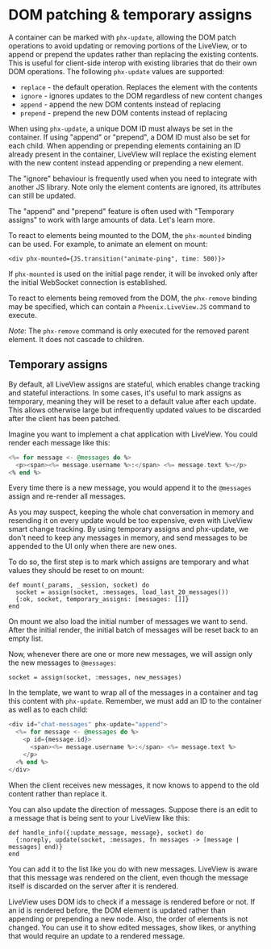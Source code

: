 # DOM patching & temporary assigns

A container can be marked with `phx-update`, allowing the DOM patch
operations to avoid updating or removing portions of the LiveView, or to append
or prepend the updates rather than replacing the existing contents. This
is useful for client-side interop with existing libraries that do their
own DOM operations. The following `phx-update` values are supported:

  * `replace` - the default operation. Replaces the element with the contents
  * `ignore` - ignores updates to the DOM regardless of new content changes
  * `append` - append the new DOM contents instead of replacing
  * `prepend` - prepend the new DOM contents instead of replacing

When using `phx-update`, a unique DOM ID must always be set in the
container. If using "append" or "prepend", a DOM ID must also be set
for each child. When appending or prepending elements containing an
ID already present in the container, LiveView will replace the existing
element with the new content instead appending or prepending a new
element.

The "ignore" behaviour is frequently used when you need to integrate
with another JS library. Note only the element contents are ignored,
its attributes can still be updated.

The "append" and "prepend" feature is often used with "Temporary assigns"
to work with large amounts of data. Let's learn more.

To react to elements being mounted to the DOM, the `phx-mounted` binding
can be used. For example, to animate an element on mount:

    <div phx-mounted={JS.transition("animate-ping", time: 500)}>

If `phx-mounted` is used on the initial page render, it will be invoked only
after the initial WebSocket connection is established.

To react to elements being removed from the DOM, the `phx-remove` binding
may be specified, which can contain a `Phoenix.LiveView.JS` command to execute.

*Note*: The `phx-remove` command is only executed for the removed parent element.
It does not cascade to children.

## Temporary assigns

By default, all LiveView assigns are stateful, which enables change
tracking and stateful interactions. In some cases, it's useful to mark
assigns as temporary, meaning they will be reset to a default value after
each update. This allows otherwise large but infrequently updated values
to be discarded after the client has been patched.

Imagine you want to implement a chat application with LiveView. You
could render each message like this:

```heex
<%= for message <- @messages do %>
  <p><span><%= message.username %>:</span> <%= message.text %></p>
<% end %>
```

Every time there is a new message, you would append it to the `@messages`
assign and re-render all messages.

As you may suspect, keeping the whole chat conversation in memory
and resending it on every update would be too expensive, even with
LiveView smart change tracking. By using temporary assigns and phx-update,
we don't need to keep any messages in memory, and send messages to be
appended to the UI only when there are new ones.

To do so, the first step is to mark which assigns are temporary and
what values they should be reset to on mount:

    def mount(_params, _session, socket) do
      socket = assign(socket, :messages, load_last_20_messages())
      {:ok, socket, temporary_assigns: [messages: []]}
    end

On mount we also load the initial number of messages we want to
send. After the initial render, the initial batch of messages will
be reset back to an empty list.

Now, whenever there are one or more new messages, we will assign
only the new messages to `@messages`:

    socket = assign(socket, :messages, new_messages)

In the template, we want to wrap all of the messages in a container
and tag this content with `phx-update`. Remember, we must add an ID
to the container as well as to each child:

```heex
<div id="chat-messages" phx-update="append">
  <%= for message <- @messages do %>
    <p id={message.id}>
      <span><%= message.username %>:</span> <%= message.text %>
    </p>
  <% end %>
</div>
```

When the client receives new messages, it now knows to append to the
old content rather than replace it.

You can also update the direction of messages. Suppose there is an edit to a message
that is being sent to your LiveView like this:

    def handle_info({:update_message, message}, socket) do
      {:noreply, update(socket, :messages, fn messages -> [message | messages] end)}
    end

You can add it to the list like you do with new messages. LiveView is aware that this
message was rendered on the client, even though the message itself is discarded on the
server after it is rendered.

LiveView uses DOM ids to check if a message is rendered before or not. If an id is
rendered before, the DOM element is updated rather than appending or prepending a new node.
Also, the order of elements is not changed. You can use it to show edited messages, show likes, or
anything that would require an update to a rendered message.
